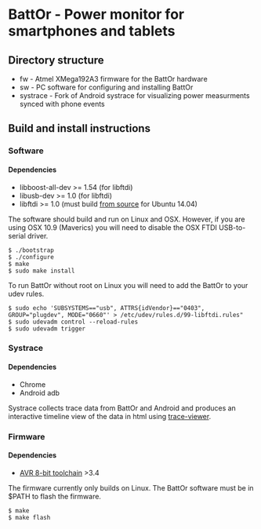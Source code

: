 # BattOr - Power monitor for smartphones and tablets

## Directory structure

* fw - Atmel XMega192A3 firmware for the BattOr hardware
* sw - PC software for configuring and installing BattOr
* systrace - Fork of Android systrace for visualizing power measurments synced with phone events

## Build and install instructions

### Software

#### Dependencies
* libboost-all-dev >= 1.54 (for libftdi)
* libusb-dev >= 1.0 (for libftdi)
* libftdi >= 1.0 (must build [from source](http://www.intra2net.com/en/developer/libftdi/download.php) for Ubuntu 14.04)

The software should build and run on Linux and OSX. However, if you are
using OSX 10.9 (Maverics) you will need to disable the OSX FTDI USB-to-serial
driver.

    $ ./bootstrap
    $ ./configure
    $ make
    $ sudo make install

To run BattOr without root on Linux you will need to add the BattOr to your udev rules.

    $ sudo echo 'SUBSYSTEMS=="usb", ATTRS{idVendor}=="0403", GROUP="plugdev", MODE="0660"' > /etc/udev/rules.d/99-libftdi.rules"
    $ sudo udevadm control --reload-rules
    $ sudo udevadm trigger
    
### Systrace

#### Dependencies
* Chrome
* Android adb

Systrace collects trace data from BattOr and Android and produces an interactive timeline view of the data in html using [trace-viewer](http://github.com/google/trace-viewer).

### Firmware

#### Dependencies
* [AVR 8-bit toolchain](http://www.atmel.com/tools/atmelavrtoolchainforlinux.aspx) >3.4

The firmware currently only builds on Linux. The BattOr software must be in $PATH to flash the firmware.

    $ make
    $ make flash
